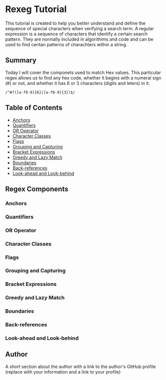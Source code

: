 # Rexeg Tutorial

This tutorial is created to help you better understand and define the sequence of special characters when verifying a search term. A regular expression is a sequence of characters that identify a certain search pattern. They are normally included in algorithims and code and can be used to find ceritan patterns of charachters within a string. 

## Summary

Today I will cover the componets used to match Hex values. This particular regex allows us to find any hex code, whether it begins with a numeral sign (#) or not, and whether it has 6 or 3 characters (digits and leters) in it.
```
/^#?([a-f0-9]{6}|[a-f0-9]{3})$/

```




## Table of Contents

- [Anchors](#anchors)
- [Quantifiers](#quantifiers)
- [OR Operator](#or-operator)
- [Character Classes](#character-classes)
- [Flags](#flags)
- [Grouping and Capturing](#grouping-and-capturing)
- [Bracket Expressions](#bracket-expressions)
- [Greedy and Lazy Match](#greedy-and-lazy-match)
- [Boundaries](#boundaries)
- [Back-references](#back-references)
- [Look-ahead and Look-behind](#look-ahead-and-look-behind)

## Regex Components

### Anchors

### Quantifiers

### OR Operator

### Character Classes

### Flags

### Grouping and Capturing

### Bracket Expressions

### Greedy and Lazy Match

### Boundaries

### Back-references

### Look-ahead and Look-behind

## Author

A short section about the author with a link to the author's GitHub profile (replace with your information and a link to your profile)